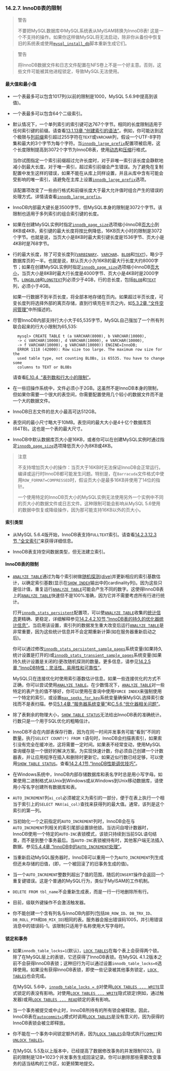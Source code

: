 ### 14.2.7. InnoDB表的限制

> 警告
>
> 不要把MySQL数据库中MySQL系统表从MyISAM转换为InnoDB表! 这是一个不支持的操作。如果你这样做MySQL将无法启动，除非你从备份中恢复旧的系统表或使用[`mysql_install_db`]()脚本重新生成它们。
	
> 警告
> 
> 将InnoDB数据文件和日志文件配置在NFS卷上不是一个好主意。否则，这些文件可能被其他进程锁定，导致MySQL无法使用。

#### 最大值和最小值

* 一个表最多可以包含1017列(以前的限制是1000，MySQL 5.6.9中提高到该值)。

* 一个表最多可以包含64个二级索引。

* 默认情况下，一个单列索引的索引键可达767个字节。相同的长度限制适用于任何索引键的前缀。请查看[13.1.13章,“创建索引的语法”]()。例如，你可能达到这个极限与[列前缀]()索引超过255字符在`TEXT`或`VARCHAR`列，假设一个UTF-8字符集和最大的3个字节为每个字符。当[`innodb_large_prefix`]()配置项被启用，这个长度限制提高到3072个字节为InnoDB表，使用[动态]()和[压缩]()行格式。

	当你试图指定一个索引前缀超过允许长度时，对于非唯一索引该长度会静默地减小到最大长度。对于唯一索引，超过索引前缀会产生错误。为了避免在复制配置中发生这样的错误，如果不能在从库上同样设置，并且从库中含有可能会受影响的唯一索引，请避免在主库上设置[`innodb_large_prefix`]()选项。
	
	该配置项改变了一些由行格式和前缀长度大于最大允许值时组合产生的错误的处理方式。详情请查看[`innodb_large_prefix`]()。

* InnoDB内部最大键长是3500字节，但MySQL本身的限制是3072个字节。该限制也适用于多列索引的组合索引键的长度。

* 如果在创建MySQL实例时指定[`innodb_page_size`]()选项缩小InnoDB[页大小]()到8KB或4KB，索引键的最大长度将按比例降低，16KB页大小时的限制是3072个字节。也就是说，当页大小是8KB时最大索引键长度是1536字节、页大小是4KB时是768字节。

* 行的最大长度，除了可变长度列([`VARBINARY`]()、[`VARCHAR`]()、[`BLOB`]()和[`TEXT`]())，略少于数据库页的一半。也就是说，默认页大小为16KB的最大行长度大约8000字节；如果在创建MySQL实例时指定[`innodb_page_size`]()选项缩小InnoDB[页大小]()，当页大小是8KB时最大行长度是4000字节、页大小是4KB时是2000字节。[`LONGBLOB`]()和[`LONGTEXT`]()列必须少于4GB，行的总长度，包括[`BLOB`]()和[`TEXT`]()列，必须小于4GB。

	如果一行数据不到半页长度，将全部本地存储在页内。如果超过半页长度，可变长度列将选择外部的离页存储，直到行填充在半页之内，如[5.3.2章,“文件空间管理”]()中所描述的。

* 尽管InnoDB内部支持行大小大于65,535字节，MySQL自己强加了一个所有列联合起来的行大小限制为65,535:


    	mysql> CREATE TABLE t (a VARCHAR(8000), b VARCHAR(10000),
    	-> c VARCHAR(10000), d VARCHAR(10000), e VARCHAR(10000),
    	-> f VARCHAR(10000), g VARCHAR(10000)) ENGINE=InnoDB;
    	ERROR 1118 (42000): Row size too large. The maximum row size for the
    	used table type, not counting BLOBs, is 65535. You have to change some
    	columns to TEXT or BLOBs

	请查看[E.10.4, “表列数和行大小的限制”]()。

* 在一些旧操作系统中，文件必须小于2GB。这虽然不是InnoDB本身的限制，但如果你需要一个很大的表空间，你需要配置使用几个较小的数据文件而不是一个大的数据文件。

* InnoDB日志文件的总大小最高可达512GB。

* 表空间的最小尺寸略大于10MB。表空间的最大大小是4十亿个数据库页(64TB)。这也是一个表的最大尺寸。

* InnoDB中默认数据库页大小是16KB，或者你可以在创建MySQL实例时通过指定[`innodb_page_size`]()选项降低页大小为8KB或4KB。

> 注意
> 
> 不支持增加页大小的操作：当页大于16KB时无法保证InnoDB会正常运行。编译或运行时InnoDB都可能发生问题。特别是，在`Barracuda`文件格式中使用`ROW_FORMAT=COMPRESSED`时，假设页大小是最多16KB并使用了14位的指针。
> 
> 一个使用特定的InnoDB页大小的MySQL实例无法使用另外一个实例中不同的页大小的数据文件或日志文件。这种限制可能会影响从MySQL 5.6使用的数据中恢复或降级操作，因为那可能支持16KB以外的页大小。

#### 索引类型

* 从MySQL 5.6.4版开始，InnoDB表支持`FULLTEXT`索引。请查看[14.2.3.12.3节,“全文索引”]()来获得详细信息。

* InnoDB表支持空间数据类型，但无法建立索引。

#### InnoDB表的限制

* [`ANALYZE TABLE`]()通过为每个索引树做[随机探测(dive)]()并更新相应的索引基数估计，以确定索引基数(显示在[`SHOW INDEX`]()输出中的cardinality列)。因为这些只是估计值，重复运行[`ANALYZE TABLE`]()可能会产生不同的数字。这使得InnoDB表上的[`ANALYZE TABLE`]()快速但不是100%准确，因为它并不需要考虑所有行进行统计。

	打开[`innodb_stats_persistent`]()配置项，可以使[`ANALYZE TABLE`]()收集的[统计信息]()更精确、更稳定，详细解释参见[14.2.4.2.10节,”InnoDB表的持久的优化器统计信息”]()。当启用该设置，索引列的数据发生重大改变后运行[`ANALYZE TABLE`]()是非常重要，因为这些统计信息并不会定期重新计算(如在服务器重新启动之后)。
	
	你可以通过修改[`innodb_stats_persistent_sample_pages`]()系统变量(如果持久统计设置是打开的)或[`innodb_stats_transient_sample_pages`]()系统变量(如果持久统计设置是关闭的)更改随机探测的数量。更多信息，请参见[14.2.5章,“InnoDB特性：灵活性、易用性和可靠性”]()。
	
	MySQL只在连接优化时使用索引基数估计信息。如果一些连接优化的方式不正确，你可以尝试使用[`ANALYZE TABLE`]()。在少数情况下，[`ANALYZE TABLE`]()对一些特定的表产生的值不够好，你可以使用在查询中使用`FORCE INDEX`来强制使用一个特定的索引，或设置[`max_seeks_for_key`]()系统变量确保MySQL选择索引查找而不是表扫描。参见[5.1.4章,“服务器系统变量”]()和[C.5.6,“优化器相关问题”]()。

* 除了表剩余的物理大小，[`SHOW TABLE STATUS`]()无法给出InnoDB表的准确统计。行数只是一个用于SQL优化的粗略估计。

* InnoDB不会在内部表保存行数，因为在同一时间并发事务可能“看到”不同的数量。执行`SELECT COUNT(*) FROM t`语句时，InnoDB会扫描表索引，如果索引没有完全在缓冲池，这将需要一定时间。如果表不经常变动，使用MySQL查询缓存是一个很好的解决方案。为实现快速计数，你必须自己创建一个计数器表，并让应用程序在插入和删除时更新它。如果近似行数已经足够，可以使用[`SHOW TABLE STATUS`]()。查看[14.2.4.1节,“InnoDB性能调优技巧”]()。

* 在Windows系统中，InnoDB内部存储数据库和表名字时总是用小写字母。如果使用二进制格式从Unix到Windows或从Windows到Unix移动数据库，请使用小写名字创建所有数据库和表。

* `AUTO_INCREMENT`列`ai_col`必须被定义为索引的一部分，便于在表上执行一个相当于索引上的`SELECT MAX(ai_col)`查找来获得列的最大值。通常，该列是这个索引的第一列。

* 当初始化一个之前指定的`AUTO_INCREMENT`列时，InnoDB会在与`AUTO_INCREMENT`列相关的索引尾部设置排他锁。当访问自增计数器时，InnoDB使用一个特定的`AUTO-INC`表锁模式，该锁只持续到当前SQL语句结束，而不是到整个事务最后。当`AUTO-INC`表锁被持有时，其他客户端无法插入数据。参见[5.4.4章,“InnoDB中的`AUTO_INCREMENT`处理”]()。

* 当重新启动MySQL服务器时，InnoDB可以重用一个为`AUTO_INCREMENT`列生成但还未存储的旧值，(即，一个被回滚了的旧事务生成的值)。

* 当一个`AUTO_INCREMENT`整数列超出了值的范围，随后的`INSERT`操作会返回一个重复键错误。这是个普通的MySQL行为，类似于MyISAM的工作机制。

* `DELETE FROM tbl_name`不会重新生成表，而是一行一行地删除所有行。

* 目前，级联外键操作不会激活触发器。

* 你不能创建一个含有列名与InnoDB内部列(包括`DB_ROW_ID`、`DB_TRX_ID`、 `DB_ROLL_PTR`和`DB_MIX_ID`)相同的表。服务器会报出错误码1005，并引用错误消息中的错误码-1。该限制只适用于名称使用大写字母时。

#### 锁定和事务

* 如果`innodb_table_locks=1`(默认)，[`LOCK TABLES`]()在每个表上会获得两个锁。除了在MySQL层上的表锁，它还获得了InnoDB表锁。在MySQL 4.1.2版本之前不会获得InnoDB表锁；这种旧行为可以通过设置`innodb_table_locks=0`选择使用。如果没有获得InnoDB表锁，即使一些记录被其他事务锁定，[`LOCK TABLES`]()也会完成。

	在MySQL 5.6中，[`innodb_table_locks = 0`]()对使用[`LOCK TABLES ... WRITE`]()显式锁定的表没有影响。对使用[`LOCK TABLES ... WRITE`]()隐式锁定(例如，通过触发器)或用[`LOCK TABLES ... READ`]()锁定的表有影响。

* 当一个事务被提交或中止时，InnoDB所持有的所有锁会被释放。因此，InnoDB表在[`autocommit=1`]()模式时调用[`LOCK TABLES`]()是没有意义的，因为获得的InnoDB表锁会被立即释放。

* 你不能在一个事务中间锁定额外的表，因为[`LOCK TABLES`]()会隐式执行[`COMMIT`]()和[`UNLOCK TABLES`]()。

* 在MySQL 5.5及以上版本中，已经提高了数据修改事务的并发限制1023。目前的限制是128*1023个并发事务生成回滚记录。你可以删除那些需要改变事务的适当结构的工作区，如更频繁地提交。
